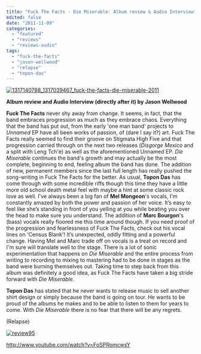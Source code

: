 ```yaml
---
title: "Fuck The Facts - Die Miserable: Album review & Audio Interview"
edited: false
date: "2011-11-09"
categories:
  - "featured"
  - "reviews"
  - "reviews-audio"
tags:
  - "fuck-the-facts"
  - "jason-wellwood"
  - "relapse"
  - "topon-das"
---
```


[![](http://www.hellbound.ca/wp-content/uploads/2011/11/1317140788_1317039467_fuck-the-facts-die-miserable-2011.jpg "1317140788_1317039467_fuck-the-facts-die-miserable-2011")](http://www.hellbound.ca/wp-content/uploads/2011/11/1317140788_1317039467_fuck-the-facts-die-miserable-2011.jpg)

**Album review and Audio Interview (directly after it) by Jason Wellwood**

**Fuck The Facts** never shy away from change. It seems, in fact, that the band embraces progression as much as they embrace chaos. Everything that the band has put out, from the early 'one man band' projects to _Unnamed_ EP have all been works of passion, of (dare I say it?) art. Fuck The Facts really seemed to find their groove on Stigmata High Five and that progression carried through on the next two releases (_Disgorge Mexico_ and a split with Leng Tch'e) as well as the aforementioned Unnamed EP. _Die Miserable_ continues the band's growth and may actually be the most complete, beginning to end, feeling album the band has done. The addition of new, permanent members since the last full length has really pushed the song-writing in Fuck The Facts for the better. As usual, **Topon Das** has come through with some incredible riffs though this time they have a little more old school death metal feel with maybe a hint at some classic rock love as well. I've always been a big fan of **Mel Mongeon**'s vocals, I'm constantly amazed by both the power and passion of her voice. It’s easy to feel like she’s standing in front of you yelling at you while beating you over the head to make sure you understand. The addition of **Marc Bourgon**'s (bass) vocals really floored me this time around though. If you need proof of the progression and fearlessness of Fuck The Facts, check out his vocal lines on 'Census Blank'! It’s unexpected, oddly fitting and a powerful change. Having Mel and Marc trade off on vocals is a treat on record and I'm sure will translate well to the stage. There is a lot of sonic experimentation that happens on _Die Miserable_ and the entire process from writing to recording to mixing to mastering had to be done in stages as the band were burning themselves out. Taking time to step back from this album was definitely a good idea, as Fuck The Facts have taken a big stride forward with _Die Miserable_.

**Topon Das** has stated that he never wants to release music to sell another shirt design or simply because the band is going on tour. He wants to be proud of the albums he makes and to be able to listen to them for years to come. With _Die Miserable_ there is no fear that there will be any regrets.

(Relapse)

[![](http://www.hellbound.ca/wp-content/uploads/2009/07/review951.png "review95")](http://www.hellbound.ca/wp-content/uploads/2009/07/review951.png)

http://www.youtube.com/watch?v=FoSPRomcwsY
